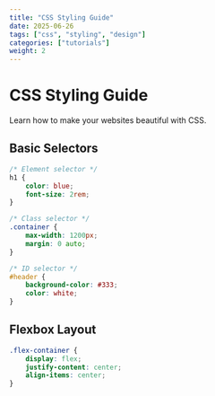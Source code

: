 ```yaml
---
title: "CSS Styling Guide"
date: 2025-06-26
tags: ["css", "styling", "design"]
categories: ["tutorials"]
weight: 2
---
```


# CSS Styling Guide

Learn how to make your websites beautiful with CSS.

## Basic Selectors

```css
/* Element selector */
h1 {
    color: blue;
    font-size: 2rem;
}

/* Class selector */
.container {
    max-width: 1200px;
    margin: 0 auto;
}

/* ID selector */
#header {
    background-color: #333;
    color: white;
}
```

## Flexbox Layout

```css
.flex-container {
    display: flex;
    justify-content: center;
    align-items: center;
}
```
